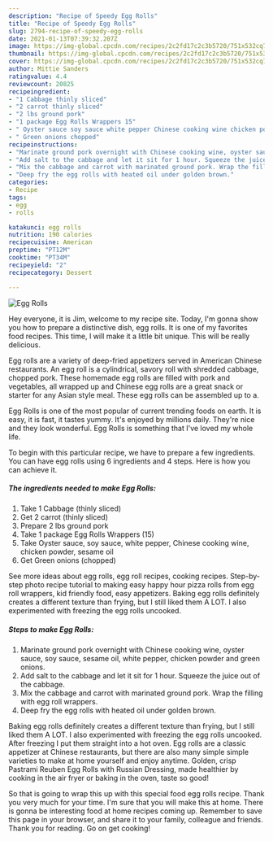 ```yaml
---
description: "Recipe of Speedy Egg Rolls"
title: "Recipe of Speedy Egg Rolls"
slug: 2794-recipe-of-speedy-egg-rolls
date: 2021-01-13T07:39:32.207Z
image: https://img-global.cpcdn.com/recipes/2c2fd17c2c3b5720/751x532cq70/egg-rolls-recipe-main-photo.jpg
thumbnail: https://img-global.cpcdn.com/recipes/2c2fd17c2c3b5720/751x532cq70/egg-rolls-recipe-main-photo.jpg
cover: https://img-global.cpcdn.com/recipes/2c2fd17c2c3b5720/751x532cq70/egg-rolls-recipe-main-photo.jpg
author: Mittie Sanders
ratingvalue: 4.4
reviewcount: 20825
recipeingredient:
- "1 Cabbage thinly sliced"
- "2 carrot thinly sliced"
- "2 lbs ground pork"
- "1 package Egg Rolls Wrappers 15"
- " Oyster sauce soy sauce white pepper Chinese cooking wine chicken powder sesame oil"
- " Green onions chopped"
recipeinstructions:
- "Marinate ground pork overnight with Chinese cooking wine, oyster sauce, soy sauce, sesame oil, white pepper, chicken powder and green onions."
- "Add salt to the cabbage and let it sit for 1 hour. Squeeze the juice out of the cabbage."
- "Mix the cabbage and carrot with marinated ground pork. Wrap the filling with egg roll wrappers."
- "Deep fry the egg rolls with heated oil under golden brown."
categories:
- Recipe
tags:
- egg
- rolls

katakunci: egg rolls 
nutrition: 190 calories
recipecuisine: American
preptime: "PT12M"
cooktime: "PT34M"
recipeyield: "2"
recipecategory: Dessert

---
```



![Egg Rolls](https://img-global.cpcdn.com/recipes/2c2fd17c2c3b5720/751x532cq70/egg-rolls-recipe-main-photo.jpg)

Hey everyone, it is Jim, welcome to my recipe site. Today, I'm gonna show you how to prepare a distinctive dish, egg rolls. It is one of my favorites food recipes. This time, I will make it a little bit unique. This will be really delicious.

Egg rolls are a variety of deep-fried appetizers served in American Chinese restaurants. An egg roll is a cylindrical, savory roll with shredded cabbage, chopped pork. These homemade egg rolls are filled with pork and vegetables, all wrapped up and Chinese egg rolls are a great snack or starter for any Asian style meal. These egg rolls can be assembled up to a.

Egg Rolls is one of the most popular of current trending foods on earth. It is easy, it is fast, it tastes yummy. It's enjoyed by millions daily. They're nice and they look wonderful. Egg Rolls is something that I've loved my whole life.


To begin with this particular recipe, we have to prepare a few ingredients. You can have egg rolls using 6 ingredients and 4 steps. Here is how you can achieve it.

<!--inarticleads1-->

##### The ingredients needed to make Egg Rolls:

1. Take 1 Cabbage (thinly sliced)
1. Get 2 carrot (thinly sliced)
1. Prepare 2 lbs ground pork
1. Take 1 package Egg Rolls Wrappers (15)
1. Take  Oyster sauce, soy sauce, white pepper, Chinese cooking wine, chicken powder, sesame oil
1. Get  Green onions (chopped)


See more ideas about egg rolls, egg roll recipes, cooking recipes. Step-by-step photo recipe tutorial to making easy happy hour pizza rolls from egg roll wrappers, kid friendly food, easy appetizers. Baking egg rolls definitely creates a different texture than frying, but I still liked them A LOT. I also experimented with freezing the egg rolls uncooked. 

<!--inarticleads2-->

##### Steps to make Egg Rolls:

1. Marinate ground pork overnight with Chinese cooking wine, oyster sauce, soy sauce, sesame oil, white pepper, chicken powder and green onions.
1. Add salt to the cabbage and let it sit for 1 hour. Squeeze the juice out of the cabbage.
1. Mix the cabbage and carrot with marinated ground pork. Wrap the filling with egg roll wrappers.
1. Deep fry the egg rolls with heated oil under golden brown.


Baking egg rolls definitely creates a different texture than frying, but I still liked them A LOT. I also experimented with freezing the egg rolls uncooked. After freezing I put them straight into a hot oven. Egg rolls are a classic appetizer at Chinese restaurants, but there are also many simple simple varieties to make at home yourself and enjoy anytime. Golden, crisp Pastrami Reuben Egg Rolls with Russian Dressing, made healthier by cooking in the air fryer or baking in the oven, taste so good! 

So that is going to wrap this up with this special food egg rolls recipe. Thank you very much for your time. I'm sure that you will make this at home. There is gonna be interesting food at home recipes coming up. Remember to save this page in your browser, and share it to your family, colleague and friends. Thank you for reading. Go on get cooking!
